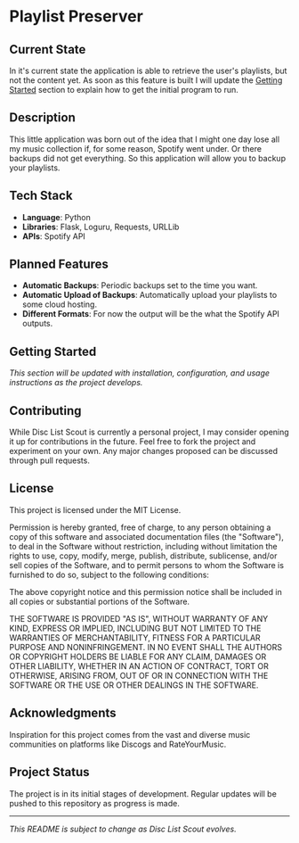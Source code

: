 # Playlist Preserver

## Current State

In it's current state the application is able to retrieve the user's playlists, but not the content yet. As soon as this feature is built I will update the [Getting Started](#getting-started) section to explain how to get the initial program to run.

## Description

This little application was born out of the idea that I might one day lose all my music collection if, for some reason, Spotify went under. Or there backups did not get everything. So this application will allow you to backup your playlists.

## Tech Stack

- **Language**: Python
- **Libraries**: Flask, Loguru, Requests, URLLib
- **APIs**: Spotify API

## Planned Features

- **Automatic Backups**: Periodic backups set to the time you want.
- **Automatic Upload of Backups**: Automatically upload your playlists to some cloud hosting.
- **Different Formats**: For now the output will be the what the Spotify API outputs.

## Getting Started

_This section will be updated with installation, configuration, and usage instructions as the project develops._

## Contributing

While Disc List Scout is currently a personal project, I may consider opening it up for contributions in the future. Feel free to fork the project and experiment on your own. Any major changes proposed can be discussed through pull requests.

## License

This project is licensed under the MIT License.

Permission is hereby granted, free of charge, to any person obtaining a copy of this software and associated documentation files (the "Software"), to deal in the Software without restriction, including without limitation the rights to use, copy, modify, merge, publish, distribute, sublicense, and/or sell copies of the Software, and to permit persons to whom the Software is furnished to do so, subject to the following conditions:

The above copyright notice and this permission notice shall be included in all copies or substantial portions of the Software.

THE SOFTWARE IS PROVIDED "AS IS", WITHOUT WARRANTY OF ANY KIND, EXPRESS OR IMPLIED, INCLUDING BUT NOT LIMITED TO THE WARRANTIES OF MERCHANTABILITY, FITNESS FOR A PARTICULAR PURPOSE AND NONINFRINGEMENT. IN NO EVENT SHALL THE AUTHORS OR COPYRIGHT HOLDERS BE LIABLE FOR ANY CLAIM, DAMAGES OR OTHER LIABILITY, WHETHER IN AN ACTION OF CONTRACT, TORT OR OTHERWISE, ARISING FROM, OUT OF OR IN CONNECTION WITH THE SOFTWARE OR THE USE OR OTHER DEALINGS IN THE SOFTWARE.

## Acknowledgments

Inspiration for this project comes from the vast and diverse music communities on platforms like Discogs and RateYourMusic.

## Project Status

The project is in its initial stages of development. Regular updates will be pushed to this repository as progress is made.

---

_This README is subject to change as Disc List Scout evolves._

